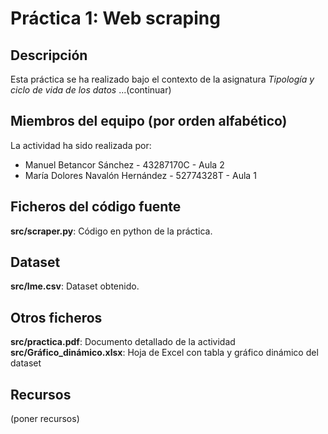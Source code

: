 # Práctica 1: Web scraping

## Descripción

Esta práctica se ha realizado bajo el contexto de la asignatura _Tipología y ciclo de vida de los datos_ ...(continuar)

## Miembros del equipo (por orden alfabético)

La actividad ha sido realizada por:

* Manuel Betancor Sánchez - 43287170C - Aula 2
* María Dolores Navalón Hernández - 52774328T - Aula 1

## Ficheros del código fuente

**src/scraper.py**: Código en python de la práctica.

## Dataset

**src/lme.csv**: Dataset obtenido.

## Otros ficheros

**src/practica.pdf**: Documento detallado de la actividad
**src/Gráfico_dinámico.xlsx**: Hoja de Excel con tabla y gráfico dinámico del dataset

## Recursos

(poner recursos)
